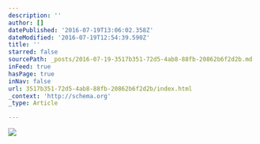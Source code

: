 ```yaml
---
description: ''
author: []
datePublished: '2016-07-19T13:06:02.358Z'
dateModified: '2016-07-19T12:54:39.590Z'
title: ''
starred: false
sourcePath: _posts/2016-07-19-3517b351-72d5-4ab8-88fb-20862b6f2d2b.md
inFeed: true
hasPage: true
inNav: false
url: 3517b351-72d5-4ab8-88fb-20862b6f2d2b/index.html
_context: 'http://schema.org'
_type: Article

---
```

![](https://the-grid-user-content.s3-us-west-2.amazonaws.com/0f24952f-7435-4f9f-9e7a-2191937f30e5.jpg)